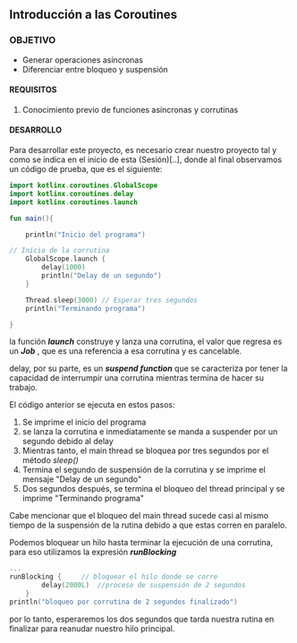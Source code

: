 ## Introducción a las Coroutines

### OBJETIVO

- Generar operaciones asíncronas 
- Diferenciar entre bloqueo y suspensión

#### REQUISITOS

1. Conocimiento previo de funciones asíncronas y corrutinas

#### DESARROLLO

Para desarrollar este proyecto, es necesario crear nuestro proyecto tal y como se indica en el inicio de esta (Sesión)[..], donde al final observamos un código de prueba, que es el siguiente:

```kotlin
import kotlinx.coroutines.GlobalScope
import kotlinx.coroutines.delay
import kotlinx.coroutines.launch

fun main(){

    println("Inicio del programa")

// Inicio de la corrutina
    GlobalScope.launch {
        delay(1000)
        println("Delay de un segundo")
    }

    Thread.sleep(3000) // Esperar tres segundos
    println("Terminando programa")

}
```

la función ***launch*** construye y lanza una corrutina, el valor que regresa es un ***Job*** , que es una referencia a esa corrutina y es cancelable.

delay, por su parte, es un ***suspend function*** que se caracteriza por tener la capacidad de interrumpir una corrutina mientras termina de hacer su trabajo. 

El código anterior se ejecuta en estos pasos:

1. Se imprime el inicio del programa
2. se lanza la corrutina e inmediatamente se manda a suspender por un segundo debido al delay
3. Mientras tanto, el main thread se bloquea por tres segundos por el método *sleep()*
4. Termina el segundo de suspensión de la corrutina y se imprime el mensaje "Delay de un segundo"
5. Dos segundos después, se termina el bloqueo del thread principal y se imprime "Terminando programa"

Cabe mencionar que el bloqueo del main thread sucede casi al mismo tiempo de la suspensión de la rutina debido a que estas corren en paralelo.

Podemos bloquear un hilo hasta terminar la ejecución de una corrutina, para eso utilizamos la expresión ***runBlocking***

```kotlin
...
runBlocking {     // bloquear el hilo donde se corre
        delay(2000L)  //proceso de suspensión de 2 segundos
    }
println("bloqueo por corrutina de 2 segundos finalizado")
```

por lo tanto, esperaremos los dos segundos que tarda nuestra rutina en finalizar para reanudar nuestro hilo principal.
